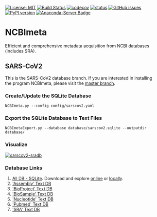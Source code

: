 [![License: MIT](https://img.shields.io/badge/License-MIT-yellow.svg)](https://github.com/ktmeaton/NCBImeta/blob/master/LICENSE)
[![Build Status](https://travis-ci.org/ktmeaton/NCBImeta.svg?branch=master)](https://travis-ci.org/ktmeaton/NCBImeta)
[![codecov](https://codecov.io/gh/ktmeaton/ncbimeta/branch/dev/graph/badge.svg)](https://codecov.io/gh/ktmeaton/NCBImeta/branch/master)
[![status](https://joss.theoj.org/papers/72376aa12ddf832465c92490b2074e7b/status.svg)](https://joss.theoj.org/papers/72376aa12ddf832465c92490b2074e7b)
[![GitHub issues](https://img.shields.io/github/issues/ktmeaton/NCBImeta.svg)](https://github.com/ktmeaton/NCBImeta/issues)
[![PyPI version](https://badge.fury.io/py/NCBImeta.svg)](https://badge.fury.io/py/NCBImeta)
[![Anaconda-Server Badge](https://anaconda.org/bioconda/ncbimeta/badges/version.svg)](https://anaconda.org/bioconda/ncbimeta)

# NCBImeta
Efficient and comprehensive metadata acquisition from NCBI databases (includes SRA).  

## SARS-CoV2
This is the SARS-CoV2 database branch. If you are interested in installing the program NCBImeta, please visit the [master branch](https://github.com/ktmeaton/NCBImeta).  

### Create/Update the SQLite Database
```
NCBImeta.py --config config/sarscov2.yaml
```

### Export the SQLite Database to Text Files
```
NCBImetaExport.py --database database/sarscov2.sqlite --outputdir database/
```

### Visualize
[![sarscov2-sradb](https://github.com/ktmeaton/NCBImeta/blob/SARSCOV2/images/sarscov2_sra.png)](https://inloop.github.io/sqlite-viewer/)

### Database Links
1. [All DB - SQLite](https://github.com/ktmeaton/NCBImeta/raw/SARSCOV2/database/sarscov2.sqlite). Download and explore [online](https://inloop.github.io/sqlite-viewer/) or [locally](https://sqlitebrowser.org/).
2. ['Assembly' Text DB](https://raw.githubusercontent.com/ktmeaton/NCBImeta/SARSCOV2/database/sarscov2_Assembly.txt)
3. ['BioProject' Text DB](https://raw.githubusercontent.com/ktmeaton/NCBImeta/SARSCOV2/database/sarscov2_BioProject.txt)
4. ['BioSample' Text DB](https://raw.githubusercontent.com/ktmeaton/NCBImeta/SARSCOV2/database/sarscov2_BioSample.txt)
5. ['Nucleotide' Text DB](https://raw.githubusercontent.com/ktmeaton/NCBImeta/SARSCOV2/database/sarscov2_Nucleotide.txt)
6. ['Pubmed' Text DB](https://raw.githubusercontent.com/ktmeaton/NCBImeta/SARSCOV2/database/sarscov2_PubMed.txt)
7. ['SRA' Text DB](https://raw.githubusercontent.com/ktmeaton/NCBImeta/SARSCOV2/database/sarscov2_SRA.txt)
